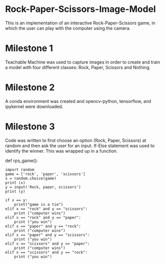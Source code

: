# Rock-Paper-Scissors-Image-Model
This is an implementation of an interactive Rock-Paper-Scissors game, in which the user can play with the computer using the camera.

# Milestone 1
Teachable Machine was used to capture images in order to create and train a model with four different classes: Rock, Paper, Scissors and Nothing.

# Milestone 2
A conda environment was created and opencv-python, tensorflow, and ipykernel were downloaded.

# Milestone 3
Code was written to first choose an option (Rock, Paper, Scissors) at random and then ask the user for an input. If-Else statement was used to identify the winner. This was wrapped up in a function.

def rps_game():

    import random
    game = ['rock', 'paper', 'scissors']
    x = random.choice(game)
    print (x)
    y = input('Rock, paper, scissors')
    print (y)

    if x == y:
        print("game is a tie")
    elif x == "rock" and y == "scissors":
        print ("computer wins")
    elif x == "rock" and y == "paper":
        print ("you win")
    elif x == "paper" and y == "rock":
        print ("computer wins")
    elif x == "paper" and y == "scissors":
        print ("you win")
    elif x == "scissors" and y == "paper":
        print ("computer wins")
    elif x == "scissors" and y == "rock":
        print ("you win")
